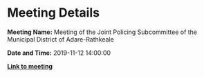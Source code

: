 # Meeting Details

**Meeting Name:** Meeting of the Joint Policing Subcommittee of the Municipal District of Adare-Rathkeale

**Date and Time:** 2019-11-12 14:00:00

**<a href="https://www.limerick.ie/council/whats-on/meeting-joint-policing-subcommittee-municipal-district-adare-rathkeale-1" target="_blank">Link to meeting</a>**
